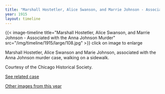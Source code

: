 ```yaml
---
title: "Marshall Hostetler, Alice Swanson, and Marrie Johnson - Associated with the Anna Johnson Murder"
year: 1915
layout: timeline
---
```


{{< image-timeline title="Marshall Hostetler, Alice Swanson, and Marrie Johnson - Associated with the Anna Johnson Murder" src="/img/timeline/1915/large/108.jpg" >}}
click on image to enlarge

Marshall Hostetler, Alice Swanson and Marie Johnson, associated with the Anna Johnson murder case, walking on a sidewalk.

Courtesy of the Chicago Historical Society.

[See related case](/database/3915/)  

[Other images from this year](/historical/timeline/1915)
